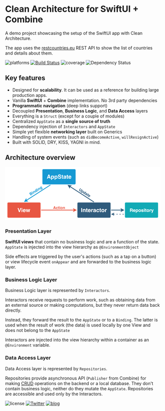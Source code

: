# Clean Architecture for SwiftUI + Combine

A demo project showcasing the setup of the SwiftUI app with Clean Architecture.

The app uses the [restcountries.eu](restcountries.eu) REST API to show the list of countries and details about them.

![platforms](https://img.shields.io/badge/platforms-iPhone%20%7C%20iPad%20%7C%20macOS-lightgrey) [![Build Status](https://travis-ci.com/nalexn/clean-architecture-swiftui.svg?branch=master)](https://travis-ci.com/nalexn/clean-architecture-swiftui) ![coverage](https://img.shields.io/badge/coverage-97%25-brightgreen) ![Dependency Status](https://img.shields.io/badge/dependencies-none-brightgreen)

## Key features
* Designed for **scalability**. It can be used as a reference for building large production apps.
* Vanilla **SwiftUI** + **Combine** implementation. No 3rd party dependencies
* **Programmatic navigation** (deep links support)
* Decoupled **Presentation**, **Business Logic**, and **Data Access** layers
* Everything is a `Struct` (except for a couple of modules)
* Centralized `AppState` as a **single source of truth**
* Dependency injection of `Interactors` and `AppState`
* Simple yet flexible **networking layer** built on Generics
* Handling of system events (such as `didBecomeActive`, `willResignActive`)
* Built with SOLID, DRY, KISS, YAGNI in mind.

## Architecture overview

<p align="center">
  <img src="https://github.com/nalexn/blob_files/blob/master/images/swiftui_arc_001.png?raw=true" alt="Diagram"/>
</p>

### Presentation Layer

**SwiftUI views** that contain no business logic and are a function of the state.
`AppState` is injected into the view hierarchy as `@EnvironmentObject`

Side effects are triggered by the user's actions (such as a tap on a button) or view lifecycle event `onAppear` and are forwarded to the business logic layer.

### Business Logic Layer

Business Logic layer is represented by `Interactors`. 

Interactors receive requests to perform work, such as obtaining data from an external source or making computations, but they never return data back directly.

Instead, they forward the result to the `AppState` or to a `Binding`. The latter is used when the result of work (the data) is used locally by one View and does not belong to the `AppState`

Interactors are injected into the view hierarchy within a container as an `@Environment` variable.

### Data Access Layer

Data Access layer is represented by `Repositories`.

Repositories provide asynchronous API (`Publisher` from Combine) for making [CRUD](https://en.wikipedia.org/wiki/Create,_read,_update_and_delete) operations on the backend or a local database. They don't contain business logic, neither do they mutate the `AppState`. Repositories are accessible and used only by the Interactors.

![license](https://img.shields.io/badge/license-mit-brightgreen) [![Twitter](https://img.shields.io/badge/twitter-nallexn-blue)](https://twitter.com/nallexn) [![blog](https://img.shields.io/badge/blog-medium-red)](https://medium.com/@nalexn)